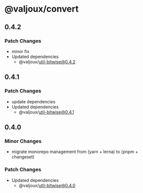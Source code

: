 # @valjoux/convert

## 0.4.2

### Patch Changes

- minor fix
- Updated dependencies
  - @valjoux/util-bitwise@0.4.2

## 0.4.1

### Patch Changes

- update dependencies
- Updated dependencies
  - @valjoux/util-bitwise@0.4.1

## 0.4.0

### Minor Changes

- migrate monorepo management from (yarn + lerna) to (pnpm + changeset)

### Patch Changes

- Updated dependencies
  - @valjoux/util-bitwise@0.4.0
